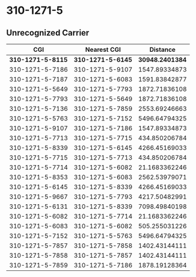 # 310-1271-5
## Unrecognized Carrier


| CGI | Nearest CGI | Distance |
|-----|-------------|----------|
| **310-1271-5-8115** | **310-1271-5-6145** | **30948.2401384** |
| 310-1271-5-7186 | 310-1271-5-9107 | 1547.89334873 |
| 310-1271-5-7187 | 310-1271-5-6083 | 1591.83842877 |
| 310-1271-5-5649 | 310-1271-5-7793 | 1872.71836108 |
| 310-1271-5-7793 | 310-1271-5-5649 | 1872.71836108 |
| 310-1271-5-7136 | 310-1271-5-7859 | 2553.69246663 |
| 310-1271-5-5763 | 310-1271-5-7152 | 5496.64794325 |
| 310-1271-5-9107 | 310-1271-5-7186 | 1547.89334873 |
| 310-1271-5-7713 | 310-1271-5-7715 | 434.850206784 |
| 310-1271-5-8339 | 310-1271-5-6145 | 4266.45169033 |
| 310-1271-5-7715 | 310-1271-5-7713 | 434.850206784 |
| 310-1271-5-7714 | 310-1271-5-6082 | 21.1683362246 |
| 310-1271-5-8353 | 310-1271-5-6083 | 2562.53979071 |
| 310-1271-5-6145 | 310-1271-5-8339 | 4266.45169033 |
| 310-1271-5-9667 | 310-1271-5-7793 | 4217.50482991 |
| 310-1271-5-6131 | 310-1271-5-8339 | 7098.49840198 |
| 310-1271-5-6082 | 310-1271-5-7714 | 21.1683362246 |
| 310-1271-5-6083 | 310-1271-5-6082 | 505.255031226 |
| 310-1271-5-7152 | 310-1271-5-5763 | 5496.64794325 |
| 310-1271-5-7857 | 310-1271-5-7858 | 1402.43144111 |
| 310-1271-5-7858 | 310-1271-5-7857 | 1402.43144111 |
| 310-1271-5-7859 | 310-1271-5-7186 | 1878.19128364 |
